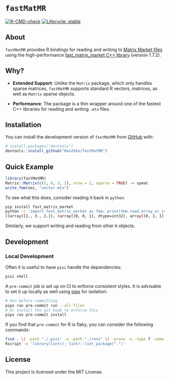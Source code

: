 
# `fastMatMR`

<!-- badges: start -->

[![R-CMD-check](https://github.com/HaoZeke/fastMatMR/actions/workflows/R-CMD-check.yaml/badge.svg)](https://github.com/HaoZeke/fastMatMR/actions/workflows/R-CMD-check.yaml)
[![Lifecycle:
stable](https://img.shields.io/badge/lifecycle-stable-brightgreen.svg)](https://lifecycle.r-lib.org/articles/stages.html#stable)
<!-- badges: end -->

## About

`fastMatMR` provides R bindings for reading and writing to [Matrix
Market files](https://math.nist.gov/MatrixMarket/formats.html) using the
high-performance [fast_matrix_market C++
library](https://github.com/alugowski/fast_matrix_market) (version
1.7.2).

## Why?

- **Extended Support**: Unlike the `Matrix` package, which only handles
  sparse matrices, `fastMatMR` supports standard R vectors, matrices, as
  well as `Matrix` sparse objects.

- **Performance**: The package is a thin wrapper around one of the
  fastest C++ libraries for reading and writing `.mtx` files.

## Installation

You can install the development version of `fastMatMR` from
[GitHub](https://github.com/) with:

``` r
# install.packages("devtools")
devtools::install_github("HaoZeke/fastMatMR")
```

## Quick Example

``` r
library(fastMatMR)
Matrix::Matrix(c(1, 0, 3, 2), nrow = 2, sparse = TRUE) -> spmat
write_fmm(vec, "vector.mtx")
```

To see what this does, consider reading it back in `python`:

``` bash
pip install fast_matrix_market
python -c 'import fast_matrix_market as fmm; print(fmm.read_array_or_coo("sparse.mtx"))'
((array([1., 3., 2.]), (array([0, 0, 1], dtype=int32), array([0, 1, 1], dtype=int32))), (2, 2))
```

Similarly, we support writing and reading from other `R` objects.

## Development

### Local Development

Often it is useful to have `pixi` handle the dependencies:

``` bash
pixi shell
```

A `pre-commit` job is set up on CI to enforce consistent styles. It is
advisable to set it up locally as well using
[pipx](https://pypa.github.io/pipx/) for isolation:

``` bash
# Run before committing
pipx run pre-commit run --all-files
# Or install the git hook to enforce this
pipx run pre-commit install
```

If you find that `pre-commit` for R is flaky, you can consider the
following commands:

``` bash
find . \( -path "./.pixi" -o -path "./renv" \) -prune -o -type f -name "*.R" -exec Rscript -e 'library(styler); style_file("{}")' \;
Rscript -e 'library(lintr); lintr::lint_package(".")'
```

## License

This project is licensed under the MIT License.
